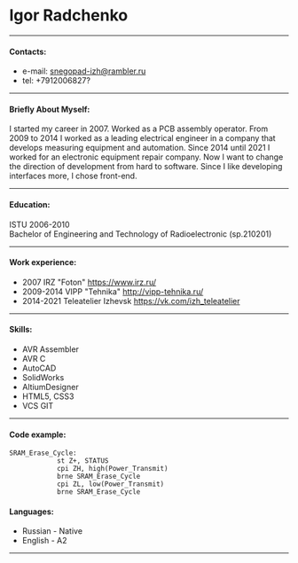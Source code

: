 # Igor Radchenko
*******************
#### Contacts:
* e-mail: snegopad-izh@rambler.ru
* tel: +7912006827?
******************
#### Briefly About Myself:
I started my career in 2007. Worked as a PCB assembly operator. From 2009 to 2014 I worked as a leading electrical engineer in a company that develops measuring equipment and automation. Since 2014 until 2021 I worked for an electronic equipment repair company. Now I want to change the direction of development from hard to software. Since I like developing interfaces more, I chose front-end.
******************
#### Education:
ISTU 2006-2010   
Bachelor of Engineering and Technology of Radioelectronic (sp.210201)
******************
#### Work experience:
* 2007 IRZ "Foton" https://www.irz.ru/
* 2009-2014 VIPP "Tehnika" http://vipp-tehnika.ru/
* 2014-2021 Teleatelier Izhevsk https://vk.com/izh_teleatelier
******************
#### Skills:
* AVR Assembler
* AVR C
* AutoCAD
* SolidWorks
* AltiumDesigner
* HTML5, CSS3
* VCS GIT
******************
#### Code example:
```
SRAM_Erase_Cycle:
			st Z+, STATUS
			cpi ZH, high(Power_Transmit)
			brne SRAM_Erase_Cycle
			cpi ZL, low(Power_Transmit)
			brne SRAM_Erase_Cycle
```
#### Languages:
* Russian - Native
* English - A2
******************